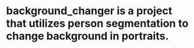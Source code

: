 # background_changer is a project that utilizes person segmentation to change background in portraits.
